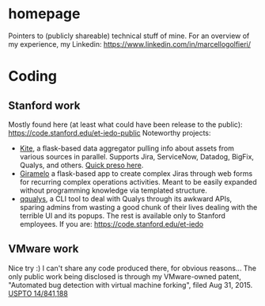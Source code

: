 # homepage
Pointers to (publicly shareable) technical stuff of mine. For an overview of my experience, my Linkedin: https://www.linkedin.com/in/marcellogolfieri/
# Coding
## Stanford work
Mostly found here (at least what could have been release to the public): https://code.stanford.edu/et-iedo-public
Noteworthy projects:
  * [Kite](https://code.stanford.edu/et-iedo-public/kite), a flask-based data aggregator pulling info about assets from various sources in parallel. Supports Jira, ServiceNow, Datadog, BigFix, Qualys, and others. [Quick preso here](http://tcg.sh/kite-preso).
  * [Giramelo](https://code.stanford.edu/et-iedo-public/giramelo) a flask-based app to create complex Jiras through web forms for recurring complex operations activities.  Meant to be easily expanded without programming knowledge via templated structure.
  * [qqualys](https://code.stanford.edu/et-iedo-public/qqualys), a CLI tool to deal with Qualys through its awkward APIs, sparing admins from wasting a good chunk of their lives dealing with the terrible UI and its popups.
The rest is available only to Stanford employees. If you are: https://code.stanford.edu/et-iedo
##  VMware work
Nice try :) I can't share any code produced there, for obvious reasons...  The only public work being disclosed is through my VMware-owned patent, "Automated bug detection with virtual machine forking", filed Aug 31, 2015. [USPTO 14/841,188](https://goo.gl/BLkG8M)

